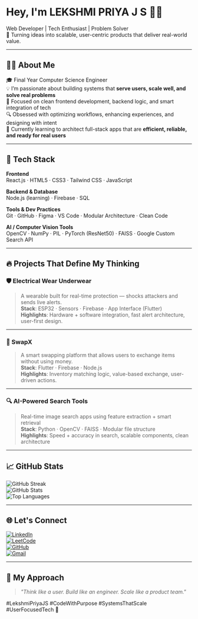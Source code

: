 # Hey, I'm **LEKSHMI PRIYA J S** 👩‍💻

Web Developer | Tech Enthusiast | Problem Solver  
🚀 Turning ideas into scalable, user-centric products that deliver real-world value.

---

## 👩‍💻 About Me

🎓 Final Year Computer Science Engineer  
💡 I’m passionate about building systems that **serve users, scale well, and solve real problems**  
🧠 Focused on clean frontend development, backend logic, and smart integration of tech  
🔍 Obsessed with optimizing workflows, enhancing experiences, and designing with intent  
🌱 Currently learning to architect full-stack apps that are **efficient, reliable, and ready for real users**

---

## 💼 Tech Stack

**Frontend**  
React.js · HTML5 · CSS3 · Tailwind CSS · JavaScript

**Backend & Database**  
Node.js (learning) · Firebase · SQL

**Tools & Dev Practices**  
Git · GitHub · Figma · VS Code · Modular Architecture · Clean Code

**AI / Computer Vision Tools**  
OpenCV · NumPy · PIL · PyTorch (ResNet50) · FAISS · Google Custom Search API

---

## 🔥 Projects That Define My Thinking

### 🛡️ Electrical Wear Underwear  
> A wearable built for real-time protection — shocks attackers and sends live alerts.  
**Stack**: ESP32 · Sensors · Firebase · App Interface (Flutter)  
**Highlights**: Hardware + software integration, fast alert architecture, user-first design.

---

### 🔄 SwapX  
> A smart swapping platform that allows users to exchange items without using money.  
**Stack**: Flutter · Firebase · Node.js  
**Highlights**: Inventory matching logic, value-based exchange, user-driven actions.

---

### 🔍 AI-Powered Search Tools  
> Real-time image search apps using feature extraction + smart retrieval  
**Stack**: Python · OpenCV · FAISS · Modular file structure  
**Highlights**: Speed + accuracy in search, scalable components, clean architecture

---

## 📈 GitHub Stats

![GitHub Streak](https://github-readme-streak-stats.herokuapp.com/?user=Lekshmi82&theme=tokyonight&hide_border=true)  
![GitHub Stats](https://github-readme-stats.vercel.app/api?username=Lekshmi82&show_icons=true&theme=tokyonight&hide_border=true)  
![Top Languages](https://github-readme-stats.vercel.app/api/top-langs/?username=Lekshmi82&layout=compact&theme=tokyonight&hide_border=true)

---

## 🌐 Let's Connect

[![LinkedIn](https://img.shields.io/badge/-LinkedIn-0A66C2?style=flat&logo=linkedin&logoColor=white)](https://www.linkedin.com/in/lekshmi-priya-j-s--8684382a9/)  
[![LeetCode](https://img.shields.io/badge/-LeetCode-FFA116?style=flat&logo=leetcode&logoColor=black)](https://leetcode.com/u/Lekshmi82/)  
[![GitHub](https://img.shields.io/badge/-GitHub-181717?style=flat&logo=github&logoColor=white)](https://github.com/Lekshmi82)  
[![Gmail](https://img.shields.io/badge/-Gmail-D14836?style=flat&logo=gmail&logoColor=white)](mailto:lekshmipriya8212@gmail.com)

---

## 🧠 My Approach

> _"Think like a user. Build like an engineer. Scale like a product team."_  

#LekshmiPriyaJS #CodeWithPurpose #SystemsThatScale #UserFocusedTech 🚀
